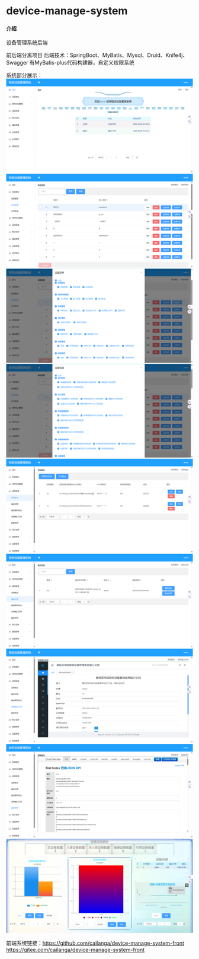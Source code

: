 # device-manage-system

#### 介绍
设备管理系统后端

前后端分离项目
后端技术：SpringBoot、MyBatis、Mysql、Druid、Knife4j、Swagger
有MyBatis-plus代码构建器，自定义权限系统

系统部分展示：
![输入图片说明](img/1.png)
![输入图片说明](img/2.png)
![输入图片说明](img/3.png)
![输入图片说明](img/4.png)
![输入图片说明](img/5.png)
![输入图片说明](img/6.png)
![输入图片说明](img/7.png)
![输入图片说明](img/8.png)
![输入图片说明](img/9.png)

前端系统链接：https://github.com/cailanga/device-manage-system-front
https://gitee.com/cailanga/device-manage-system-front
